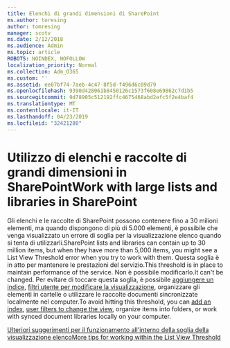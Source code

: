 ```yaml
---
title: Elenchi di grandi dimensioni di SharePoint
ms.author: toresing
author: tomresing
manager: scotv
ms.date: 2/12/2018
ms.audience: Admin
ms.topic: article
ROBOTS: NOINDEX, NOFOLLOW
localization_priority: Normal
ms.collection: Adm_O365
ms.custom: ''
ms.assetid: ee07bf74-7aeb-4c47-8f5d-f496d6c09d79
ms.openlocfilehash: 9390d428061b8450126c1573f608e69862c7d1b5
ms.sourcegitcommit: 9d78905c512192ffc4675468abd2efc5f2e4baf4
ms.translationtype: MT
ms.contentlocale: it-IT
ms.lasthandoff: 04/23/2019
ms.locfileid: "32421280"
---
```

# <a name="work-with-large-lists-and-libraries-in-sharepoint"></a><span data-ttu-id="a80eb-102">Utilizzo di elenchi e raccolte di grandi dimensioni in SharePoint</span><span class="sxs-lookup"><span data-stu-id="a80eb-102">Work with large lists and libraries in SharePoint</span></span>

<span data-ttu-id="a80eb-103">Gli elenchi e le raccolte di SharePoint possono contenere fino a 30 milioni elementi, ma quando dispongono di più di 5.000 elementi, è possibile che venga visualizzato un errore di soglia per la visualizzazione elenco quando si tenta di utilizzarli.</span><span class="sxs-lookup"><span data-stu-id="a80eb-103">SharePoint lists and libraries can contain up to 30 million items, but when they have more than 5,000 items, you might see a List View Threshold error when you try to work with them.</span></span> <span data-ttu-id="a80eb-104">Questa soglia è in atto per mantenere le prestazioni del servizio.</span><span class="sxs-lookup"><span data-stu-id="a80eb-104">This threshold is in place to maintain performance of the service.</span></span> <span data-ttu-id="a80eb-105">Non è possibile modificarlo.</span><span class="sxs-lookup"><span data-stu-id="a80eb-105">It can't be changed.</span></span> <span data-ttu-id="a80eb-106">Per evitare di toccare questa soglia, è possibile [aggiungere un indice](https://go.microsoft.com/fwlink/?linkid=867784), [filtri utente per modificare la visualizzazione](https://go.microsoft.com/fwlink/?linkid=867786), organizzare gli elementi in cartelle o utilizzare le raccolte documenti sincronizzate localmente nel computer.</span><span class="sxs-lookup"><span data-stu-id="a80eb-106">To avoid hitting this threshold, you can [add an index](https://go.microsoft.com/fwlink/?linkid=867784), [user filters to change the view](https://go.microsoft.com/fwlink/?linkid=867786), organize items into folders, or work with synced document libraries locally on your computer.</span></span> 
  
[<span data-ttu-id="a80eb-107">Ulteriori suggerimenti per il funzionamento all'interno della soglia della visualizzazione elenco</span><span class="sxs-lookup"><span data-stu-id="a80eb-107">More tips for working within the List View Threshold</span></span>](https://go.microsoft.com/fwlink/?linkid=867787)
  

